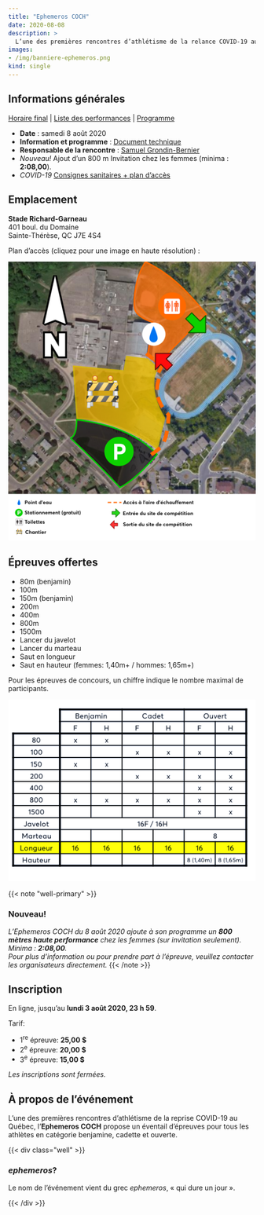 ```yaml
---
title: "Ephemeros COCH"
date: 2020-08-08
description: >
  L’une des premières rencontres d’athlétisme de la relance COVID-19 au Québec!
images:
- /img/banniere-ephemeros.png
kind: single
---
```


## Informations générales

[Horaire final](https://assets.corsaire-chaparral.org/competitions/2020/1-00-horaire-final-ephemeros-coch-2020.pdf) 
|
[Liste des performances](https://assets.corsaire-chaparral.org/competitions/2020/liste-des-performances.pdf) 
|
[Programme](https://assets.corsaire-chaparral.org/competitions/2020/programme.pdf)

- **Date** : samedi 8 août 2020
- **Information et programme** : [Document technique](https://assets.corsaire-chaparral.org/competitions/2020/1-02-ephemeros-coch-2020-document-technique.pdf)
- **Responsable de la rencontre** : [Samuel Grondin-Bernier](mailto:samuel@corsaire-chaparral.org)
- <em class="badge badge-primary">Nouveau!</em> Ajout d’un 800 m Invitation chez les femmes (minima : **2:08,00**).
- <em class="badge badge-tertiary">COVID-19</em> [Consignes sanitaires + plan d’accès](https://assets.corsaire-chaparral.org/competitions/2020/plan-consignes-sanitaires.pdf)

## Emplacement

**Stade Richard-Garneau**  
401 boul. du Domaine  
Sainte-Thérèse, QC J7E 4S4


Plan d’accès (cliquez pour une image en haute résolution) :

[![Plan d’accès](plan-acces-sm.png)](plan-acces.png)

## Épreuves offertes

- 80m (benjamin)
- 100m
- 150m (benjamin)
- 200m
- 400m
- 800m
- 1500m
- Lancer du javelot
- Lancer du marteau
- Saut en longueur
- Saut en hauteur (femmes: 1,40m+ / hommes: 1,65m+)

Pour les épreuves de concours, un chiffre indique le nombre maximal de participants.

![Table des épreuves offertes par catégorie et par sexe](ephemeros-table-epreuves-offertes.png)

{{< note "well-primary" >}}
### Nouveau!

_L’Ephemeros COCH du 8 août 2020 ajoute à son programme un **800 mètres haute performance** chez les femmes (sur invitation seulement)._  
_Minima : **2:08,00**._  
_Pour plus d’information ou pour prendre part à l’épreuve, veuillez contacter les organisateurs directement._
{{< /note >}}

## Inscription

En ligne, jusqu’au **lundi 3 août 2020, 23 h 59**.

Tarif:

- 1<sup>re</sup> épreuve: **25,00 $**
- 2<sup>e</sup> épreuve: **20,00 $**
- 3<sup>e</sup> épreuve: **15,00 $**

_Les inscriptions sont fermées._

## À propos de l’événement

L’une des premières rencontres d’athlétisme de la reprise COVID-19 au Québec, l’**Ephemeros COCH** propose un éventail d’épreuves pour tous les athlètes en catégorie benjamine, cadette et ouverte.


{{< div class="well" >}}

### _ephemeros_?

Le nom de l’événement vient du grec _ephemeros_, « qui dure un jour ».

{{< /div >}}

